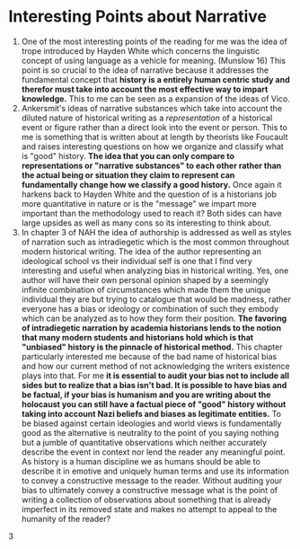 # Interesting Points about Narrative
1. One of the most interesting points of the reading for me was the idea of trope introduced by Hayden White which concerns the linguistic concept of using language as a vehicle for meaning. (Munslow 16) This point is so crucial to the idea of narrative because it addresses the fundamental concept that **history is a entirely human centric study and therefor must take into account the most effective way to impart knowledge.** This to me can be seen as a expansion of the ideas of Vico.
2. Ankersmit's ideas of narrative substances which take into account the diluted nature of historical writing as a *representation* of a historical event or figure rather than a direct look into the event or person. This to me is something that is written about at length by theorists like Foucault and raises interesting questions on how we organize and classify what is "good" history. **The idea that you can only compare to representations or "narrative substances" to each other rather than the actual being or situation they claim to represent can fundamentally change how we classify a good history.** Once again it harkens back to Hayden White and the question of is a historians job more quantitative in nature or is the "message" we impart more important than the methodology used to reach it? Both sides can have large upsides as well as many cons so its interesting to think about.
3. In chapter 3 of NAH the idea of authorship is addressed as well as styles of narration such as intradiegetic which is the most common throughout modern historical writing. The idea of the author representing an ideological school vs their individual self is one that I find very interesting and useful when analyzing bias in historical writing. Yes, one author will have their own personal opinion shaped by a seemingly infinite combination of circumstances which made them the unique individual they are but trying to catalogue that would be madness, rather everyone has a bias or ideology or combination of such they embody which can be analyzed as to how they form their position. **The favoring of intradiegetic narration by academia historians lends to the notion that many modern students and historians hold which is that "unbiased" history is the pinnacle of historical method.** This chapter particularly interested me because of the bad name of historical bias and how our current method of not acknowledging the writers existence plays into that. For me **it is essential to audit your bias not to include all sides but to realize that a bias isn't bad. It is possible to have bias and be factual, if your bias is humanism and you are writing about the holocaust you can still have a factual piece of "good" history without taking into account Nazi beliefs and biases as legitimate entities.** To be biased against certain ideologies and world views is fundamentally good as the alternative is neutrality to the point of you saying nothing but a jumble of quantitative observations which neither accurately describe the event in context nor lend the reader any meaningful point. As history is a human discipline we as humans should be able to describe it in emotive and uniquely human terms and use its information to convey a constructive message to the reader. Without auditing your bias to ultimately convey a constructive message what is the point of writing a collection of observations about something that is already imperfect in its removed state and makes no attempt to appeal to the humanity of the reader?

3
